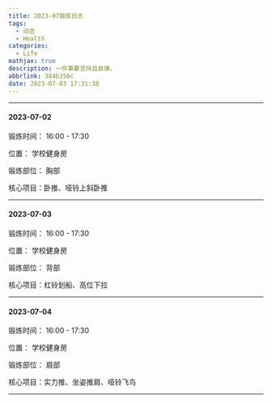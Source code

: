 ```yaml
---
title: 2023-07锻炼日志
tags:
  - 动态
  - Health
categories:
  - Life
mathjax: true
description: 一件事要坚持且自律。
abbrlink: 384b356c
date: 2023-07-03 17:31:38
---
```


---

#### 2023-07-02

锻炼时间： 16:00 - 17:30

位置： 学校健身房

锻炼部位： 胸部

核心项目：卧推、哑铃上斜卧推 

---

####  2023-07-03

锻炼时间： 16:00 - 17:30

位置： 学校健身房

锻炼部位： 背部

核心项目：杠铃划船、高位下拉

---

####  2023-07-04

锻炼时间： 16:00 - 17:30

位置： 学校健身房

锻炼部位： 肩部

核心项目：实力推、坐姿推肩、哑铃飞鸟

---

